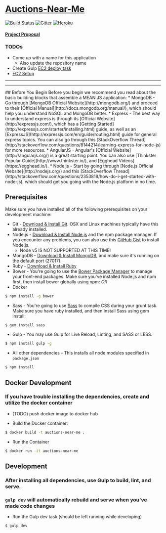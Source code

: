 # [Auctions-Near-Me](http://auctions-near-me.herokuapp.com/)

[![Build Status](https://travis-ci.org/theandrewlane/Auction-App.svg?branch=master)](https://travis-ci.org/theandrewlane/Auction-App)
[![Gitter](https://badges.gitter.im/theandrewlane/Auction-App.svg)](https://gitter.im/theandrewlane/Auction-App?utm_source=badge&utm_medium=badge&utm_campaign=pr-badge)
[![Heroku](https://camo.githubusercontent.com/be46aee4f8d55e322c3e7db60ea23a4deb5427c9/68747470733a2f2f6865726f6b752d62616467652e6865726f6b756170702e636f6d2f3f6170703d6865726f6b752d6261646765)](http://auctions-near-me.herokuapp.com/)

#### [Project Proposal](./docs/Project-Proposal.pdf)
### TODOs
- Come up with a name for this application
  - Also update the repository name
- Create Gulp [EC2 deploy task](http://docs.aws.amazon.com/codedeploy/latest/userguide/github-integ-tutorial.html)
- [EC2 Setup](https://scotch.io/tutorials/deploying-a-mean-app-to-amazon-ec2-part-1)


<hr>
<hr>
## Before You Begin
Before you begin we recommend you read about the basic building blocks that assemble a MEAN.JS application:
* MongoDB - Go through [MongoDB Official Website](http://mongodb.org/) and proceed to their [Official Manual](http://docs.mongodb.org/manual/), which should help you understand NoSQL and MongoDB better.
* Express - The best way to understand express is through its [Official Website](http://expressjs.com/), which has a [Getting Started](http://expressjs.com/starter/installing.html) guide, as well as an [ExpressJS](http://expressjs.com/en/guide/routing.html) guide for general express topics. You can also go through this [StackOverflow Thread](http://stackoverflow.com/questions/8144214/learning-express-for-node-js) for more resources.
* AngularJS - Angular's [Official Website](http://angularjs.org/) is a great starting point. You can also use [Thinkster Popular Guide](http://www.thinkster.io/), and [Egghead Videos](https://egghead.io/).
* Node.js - Start by going through [Node.js Official Website](http://nodejs.org/) and this [StackOverflow Thread](http://stackoverflow.com/questions/2353818/how-do-i-get-started-with-node-js), which should get you going with the Node.js platform in no time.


## Prerequisites
Make sure you have installed all of the following prerequisites on your development machine:
* Git - [Download & Install Git](https://git-scm.com/downloads). OSX and Linux machines typically have this already installed.
* Node.js - [Download & Install Node.js](https://nodejs.org/en/download/) and the npm package manager. If you encounter any problems, you can also use this [GitHub Gist](https://gist.github.com/isaacs/579814) to install Node.js.
  * Node v5 IS NOT SUPPORTED AT THIS TIME! 
* MongoDB - [Download & Install MongoDB](http://www.mongodb.org/downloads), and make sure it's running on the default port (27017).
* Ruby - [Download & Install Ruby](https://www.ruby-lang.org/en/documentation/installation/)
* Bower - You're going to use the [Bower Package Manager](http://bower.io/) to manage your front-end packages. Make sure you've installed Node.js and npm first, then install bower globally using npm:
*_OR_*
* Docker

```bash
$ npm install -g bower
```

* Sass - You're going to use [Sass](http://sass-lang.com/) to compile CSS during your grunt task. Make sure you have ruby installed, and then install Sass using gem install:

```bash
$ gem install sass
```

* Gulp - You may use Gulp for Live Reload, Linting, and SASS or LESS.

```bash
$ npm install gulp -g
```

* All other dependencies - This installs all node modules specified in ```package.json```

```bash
$ npm install
```


## Docker Development 
### If you have trouble installing the dependencies, create and utilize the docker container
- (TODO) push docker image to docker hub

- Build the Docker container:
```bash
$ docker build -t auctions-near-me .
```
- Run the Container
```bash
$ docker run -it auctions-near-me
```

## Development
### After installing all dependencies, use Gulp to build, lint, and serve.
### ```gulp dev``` will automatically rebuild and serve when you've made code changes

- Run the Gulp dev task (should be left running while developing)
```bash
$ gulp dev
```
